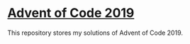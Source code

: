 # [Advent of Code 2019](https://adventofcode.com/2019)

This repository stores my solutions of Advent of Code 2019.
